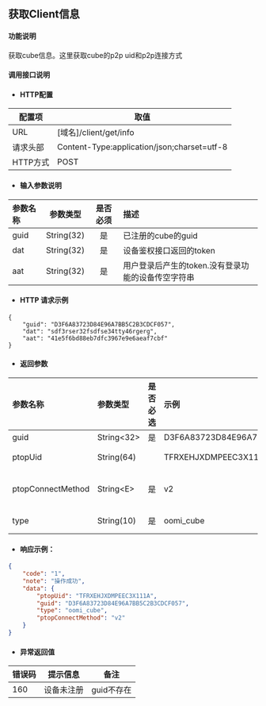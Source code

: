 ## 获取Client信息

#### 功能说明

获取cube信息。这里获取cube的p2p uid和p2p连接方式

#### 调用接口说明

* #### HTTP配置

| 配置项 | 取值 |
| --- | --- |
| URL | \[域名\]/client/get/info |
| 请求头部 | Content-Type:application/json;charset=utf-8 |
| HTTP方式 | POST |

* #### 输入参数说明

| 参数名称 | 参数类型 | 是否必须 | 描述 |
| :--- | :---: | :---: | :--- |
| guid | String\(32\) | 是 | 已注册的cube的guid |
| dat | String\(32\) | 是 | 设备鉴权接口返回的token |
| aat | String\(32\) | 是 | 用户登录后产生的token.没有登录功能的设备传空字符串 |

* #### HTTP 请求示例

```
{
    "guid": "D3F6A83723D84E96A7BB5C2B3CDCF057",
    "dat": "sdf3rser32fsdfse34tty46rgerg",
    "aat": "41e5f6bd88eb7dfc3967e9e6aeaf7cbf"
}
```

* #### 返回参数

| 参数名称 | 参数类型 | 是否必选 | 示例 | 描述 |
| :--- | :--- | :--- | :--- | :--- |
| guid | String&lt;32&gt; | 是 | D3F6A83723D84E96A7BB5C2B3CDCF057 | 请求的guid |
| ptopUid | String\(64\) |  | TFRXEHJXDMPEEC3X111A | cube的p2p uid |
| ptopConnectMethod | String&lt;E&gt; | 是 | v2 | p2p的连接方式，v1或者v2 |
| type | String\(10\) | 是 | oomi\_cube | 固定值oomi\_cube |

* #### 响应示例：

```json
{
    "code": "1",
    "note": "操作成功",
    "data": {
        "ptopUid": "TFRXEHJXDMPEEC3X111A",
        "guid": "D3F6A83723D84E96A7BB5C2B3CDCF057",
        "type": "oomi_cube",
        "ptopConnectMethod": "v2"
    }
}
```

* #### 异常返回值

| 错误码 | 提示信息 | 备注 |
| --- | --- | --- |
| 160 | 设备未注册 | guid不存在 |



